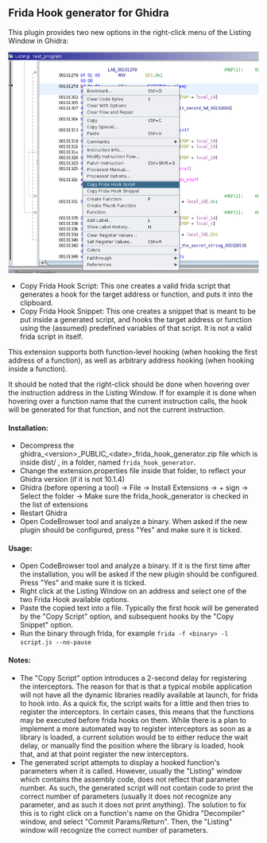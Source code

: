 ## Frida Hook generator for Ghidra



This plugin provides two new options in the right-click menu of the Listing Window in Ghidra:

![Hook-demo](images/Hook_demo.png)



- Copy Frida Hook Script: This one creates a valid frida script that generates a hook for the target address or function, and puts it into the clipboard. 
- Copy Frida Hook Snippet: This one creates a snippet that is meant to be put inside a generated script, and hooks the target address or function using the (assumed) predefined variables of that script. It is not a valid frida script in itself.

This extension supports both function-level hooking (when hooking the first address of a function), as well as arbitrary address hooking (when hooking inside a function).

It should be noted that the right-click should be done when hovering over the instruction address in the Listing Window. If for example it is done when hovering over a function name that the current instruction calls, the hook will be generated for that function, and not the current instruction.



#### Installation:

- Decompress the ghidra\_\<version\>\_PUBLIC\_\<date\>_frida_hook_generator.zip file which is inside dist/ , in a folder, named `frida_hook_generator`. 
- Change the extension.properties file inside that folder, to reflect your Ghidra version (if it is not 10.1.4)
- Ghidra (before opening a tool) -> File -> Install Extensions -> + sign -> Select the folder -> Make sure the frida_hook_generator is checked in the list of extensions
- Restart Ghidra
- Open CodeBrowser tool and analyze a binary. When asked if the new plugin should be configured, press "Yes" and make sure it is ticked. 



#### Usage:

- Open CodeBrowser tool and analyze a binary. If it is the first time after the installation, you will be asked if the new plugin should be configured. Press "Yes" and make sure it is ticked. 
- Right click at the Listing Window on an address and select one of the two Frida Hook available options.
- Paste the copied text into a file. Typically the first hook will be generated by the "Copy Script" option, and subsequent hooks by the "Copy Snippet" option.
- Run the binary through frida, for example `frida -f <binary> -l script.js --no-pause` 



#### Notes:

- The "Copy Script" option introduces a 2-second delay for registering the interceptors. The reason for that is that a typical mobile application will not have all the dynamic libraries readily available at launch, for frida to hook into. As a quick fix, the script waits for a little and then tries to register the interceptors.  In certain cases, this means that the functions may be executed before frida hooks on them. While there is a plan to implement a more automated way to register interceptors as soon as a library is loaded, a current solution would be to either reduce the wait delay, or manually find the position where the library is loaded, hook that, and at that point register the new interceptors.
- The generated script attempts to display a hooked function's parameters when it is called. However, usually the "Listing" window which contains the assembly code, does not reflect that parameter number. As such, the generated script will not contain code to print the correct number of parameters (usually it does not recognize any parameter, and as such it does not print anything). The solution to fix this is to right click on a function's name on the Ghidra "Decompiler" window, and select "Commit Params/Return". Then, the "Listing" window will recognize the correct number of parameters.
